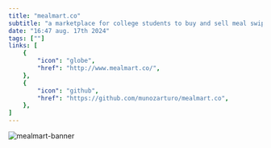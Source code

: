 ```yaml
---
title: "mealmart.co"
subtitle: "a marketplace for college students to buy and sell meal swipes."
date: "16:47 aug. 17th 2024"
tags: [""]
links: [
    {
        "icon": "globe",
        "href": "http://www.mealmart.co/",
    },
    {
        "icon": "github",
        "href": "https://github.com/munozarturo/mealmart.co",
    },
]
---
```


![mealmart-banner](/content/images/mealmart-banner.png)
